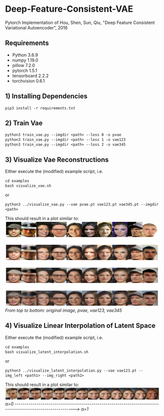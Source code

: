 # Deep-Feature-Consistent-VAE
Pytorch Implementation of Hou, Shen, Sun, Qiu, "Deep Feature Consistent Variational Autoencoder", 2016

## Requirements
* Python 3.6.9
* numpy 1.19.0
* pillow 7.2.0
* pytorch 1.5.1
* tensorboard 2.2.2
* torchvision 0.6.1

## 1) Installing Dependencies
```
pip3 install -r requirements.txt
```

## 2) Train Vae
```
python3 train_vae.py --imgdir <path> --loss 0 -o pvae
python3 train_vae.py --imgdir <path> --loss 1 -o vae123
python3 train_vae.py --imgdir <path> --loss 2 -o vae345
```

## 3) Visualize Vae Reconstructions
Either execute the (modified) example script, i.e.
```
cd examples
bash visualize_vae.sh
```
or
```
python3 ../visualize_vae.py --vae pvae.pt vae123.pt vae345.pt --imgdir <path>
```
This should result in a plot similar to:
![reconstruction](plots/reconstruction.png)
*From top to bottom: original image, pvae, vae123, vae345*

## 4) Visualize Linear Interpolation of Latent Space
Either execute the (modified) example script, i.e.
```
cd examples
bash visualize_latent_interpolation.sh
```
or
```
python3 ../visualize_latent_interpolation.py --vae vae123.pt --img_left <path1> --img_right <path2>
```
This should result in a plot similar to:
![linear interpolation](plots/linear_interpolation.png)
*α=0 ------------------------------------------------------------------------------------------------------------> α=1*